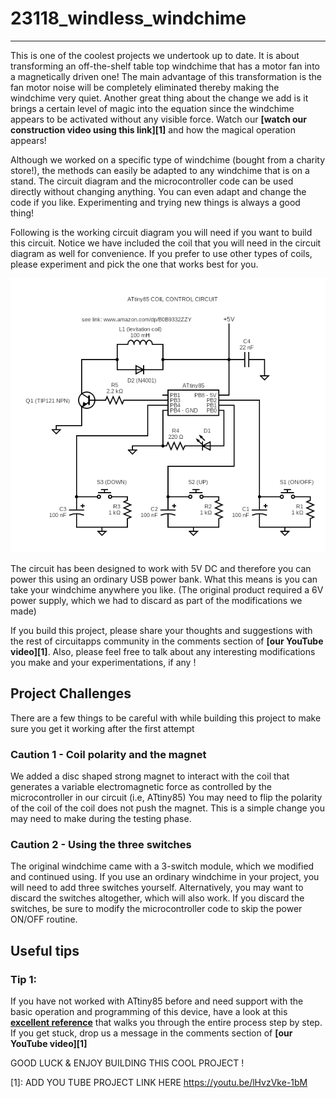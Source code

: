 # 23118_windless_windchime

---
This is one of the coolest projects we undertook up to date. It is about transforming an off-the-shelf table top windchime that has a motor fan into a magnetically driven one! The main advantage of this transformation is the fan motor noise will be completely eliminated thereby making the windchime very quiet. Another great thing about the change we add is it brings a certain level of magic into the equation since the windchime appears to be activated without any visible force. Watch our **[watch our construction video using this link][1]** and how the magical operation appears!

Although we worked on a specific type of windchime (bought from a charity store!), the methods can easily be adapted to any windchime that is on a stand. The circuit diagram and the microcontroller code can be used directly without changing anything. You can even adapt and change the code if you like. Experimenting and trying new things is always a good thing!

Following is the working circuit diagram you will need if you want to build this circuit. Notice we have included the coil that you will need in the circuit diagram as well for convenience. If you prefer to use other types of coils, please experiment and pick the one that works best for you.

![circuit diagram](./ATtiny85_coil_control_circuit.png)

The circuit has been designed to work with 5V DC and therefore you can power this using an ordinary USB power bank. What this means is you can take your windchime anywhere you like. (The original product required a 6V power supply, which we had to discard as part of the modifications we made)

If you build this project, please share your thoughts and suggestions with the rest of circuitapps community in the comments section of **[our YouTube video][1]**. Also, please feel free to talk about any interesting modifications you make and your experimentations, if any !

## Project Challenges
There are a few things to be careful with while building this project to make sure you get it working after the first attempt

### **Caution 1 - Coil polarity and the magnet**

We added a disc shaped strong magnet to interact with the coil that generates a variable electromagnetic force as controlled by the microcontroller in our circuit (i.e, ATtiny85) You may need to flip the polarity of the coil of the coil does not push the magnet. This is a simple change you may need to make during the testing phase.

### **Caution 2 - Using the three switches**

The original windchime came with a 3-switch module, which we modified and continued using. If you use an ordinary windchime in your project, you will need to add three switches yourself. Alternatively, you may want to discard the switches altogether, which will also work. If you discard the switches, be sure to modify the microcontroller code to skip the power ON/OFF routine.

## Useful tips

### **Tip 1:**
If you have not worked with ATtiny85 before and need support with the basic operation and programming of this device, have a look at this **[excellent reference][2]** that walks you through the entire process step by step. If you get stuck, drop us a message in the comments section of **[our YouTube video][1]**


GOOD LUCK & ENJOY BUILDING THIS COOL PROJECT !

[1]: ADD YOU TUBE PROJECT LINK HERE https://youtu.be/lHvzVke-1bM

[2]: https://circuitdigest.com/microcontroller-projects/programming-attiny85-microcontroller-ic-using-arduino 
